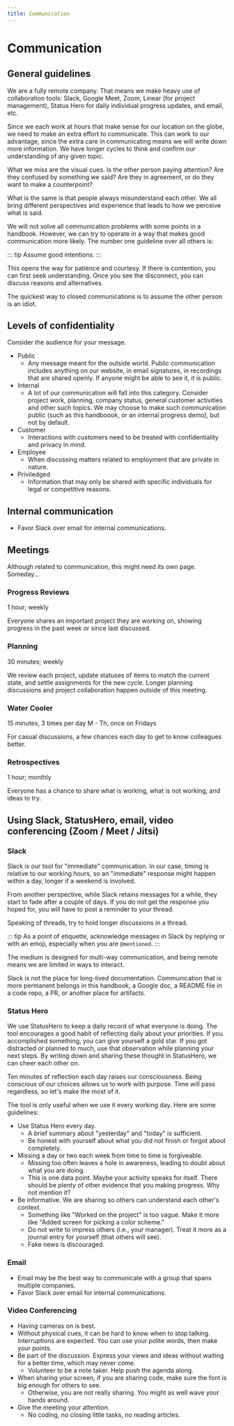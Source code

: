 ```yaml
---
title: Communication
---
```


# Communication

## General guidelines

We are a fully remote company. That means we make heavy use of collaboration tools: Slack, Google Meet, Zoom, Linear (for project management), Status Hero for daily individual progress updates, and email, etc.

Since we each work at hours that make sense for our location on the globe, we need to make an extra effort to communicate. This can work to our advantage, since the extra care in communicating means we will write down more information. We have longer cycles to think and confirm our understanding of any given topic.

What we miss are the visual cues. Is the other person paying attention? Are they confused by something we said? Are they in agreement, or do they want to make a counterpoint?

What is the same is that people always misunderstand each other. We all bring different perspectives and experience that leads to how we perceive what is said.

We will not solve all communication problems with some points in a handbook. However, we can try to operate in a way that makes good communication more likely. The number one guideline over all others is:

::: tip
Assume good intentions.
:::

This opens the way for patience and courtesy. If there is contention, you can first seek understanding. Once you see the disconnect, you can discuss reasons and alternatives.

The quickest way to closed communications is to assume the other person is an idiot.

## Levels of confidentiality

Consider the audience for your message.

- Public
  - Any message meant for the outside world. Public communication includes anything on our website, in email signatures, in recordings that are shared openly. If anyone might be able to see it, it is public.
- Internal
  - A lot of our communication will fall into this category. Consider project work, planning, company status, general customer activities and other such topics. We may choose to make such communication public (such as this handboook, or an internal progress demo), but not by default.
- Customer
  - Interactions with customers need to be treated with confidentiality and privacy in mind.
- Employee
  - When discussing matters related to employment that are private in nature.
- Priviledged
  - Information that may only be shared with specific individuals for legal or competitive reasons.

## Internal communication

- Favor Slack over email for internal communications.

## Meetings

Although related to communication, this might need its own page. Someday...

### Progress Reviews

1 hour; weekly

Everyone shares an important project they are working on, showing progress in the past week or since last discussed.

### Planning

30 minutes; weekly

We review each project, update statuses of items to match the current state, and settle assignments for the new cycle. Longer planning discussions and project collaboration happen outside of this meeting.

### Water Cooler

15 minutes, 3 times per day M - Th, once on Fridays

For casual discussions, a few chances each day to get to know colleagues better.

### Retrospectives

1 hour; monthly

Everyone has a chance to share what is working, what is not working, and ideas to try.

## Using Slack, StatusHero, email, video conferencing (Zoom / Meet / Jitsi)

### Slack

Slack is our tool for "immediate" communication. In our case, timing is relative to our working hours, so an "immediate" response might happen within a day, longer if a weekend is involved.

From another perspective, while Slack retains messages for a while, they start to fade after a couple of days. If you do not get the response you hoped for, you will have to post a reminder to your thread.

Speaking of threads, try to hold longer discussions in a thread.

::: tip
As a point of etiquette, acknowledge messages in Slack by replying or with an emoji, especially when you are `@mentioned`.
:::

The medium is designed for multi-way communication, and being remote means we are limited in ways to interact.

Slack is not the place for long-lived documentation. Communication that is more permanent belongs in this handbook, a Google doc, a README file in a code repo, a PR, or another place for artifacts.

### Status Hero

We use StatusHero to keep a daily record of what everyone is doing. The tool encourages a good habit of reflecting daily about your priorities. If you accomplished something, you can give yourself a gold star. If you got distracted or planned to much, use that observation while planning your next steps. By writing down and sharing these thought in StatusHero, we can cheer each other on.

Ten minutes of reflection each day raises our consciousness. Being conscious of our choices allows us to work with purpose. Time will pass regardless, so let's make the most of it.

The tool is only useful when we use it every working day. Here are some guidelines:

- Use Status Hero every day.
  - A brief summary about "yesterday" and "today" is sufficient.
  - Be honest with yourself about what you did not finish or forgot about completely.
- Missing a day or two each week from time to time is forgiveable.
  - Missing too often leaves a hole in awareness, leading to doubt about what you are doing.
  - This is one data point. Maybe your activity speaks for itself. There should be plenty of other evidence that you making progress. Why not mention it?
- Be informative. We are sharing so others can understand each other's context.
  - Something like "Worked on the project" is too vague. Make it more like "Added screen for picking a color scheme."
  - Do not write to impress others (i.e., your manager). Treat it more as a journal entry for yourself (that others will see).
  - Fake news is discouraged.

### Email

- Email may be the best way to communicate with a group that spans multiple companies.
- Favor Slack over email for internal communications.

### Video Conferencing

- Having cameras on is best.
- Without physical cues, it can be hard to know when to stop talking. Interruptions are expected. You can use your polite words, then make your points.
- Be part of the discussion. Express your views and ideas without waiting for a better time, which may never come.
  - Volunteer to be a note taker. Help push the agenda along.
- When sharing your screen, if you are sharing code, make sure the font is big enough for others to see.
  - Otherwise, you are not really sharing. You might as well wave your hands around.
- Give the meeting your attention.
  - No coding, no closing little tasks, no reading articles.
